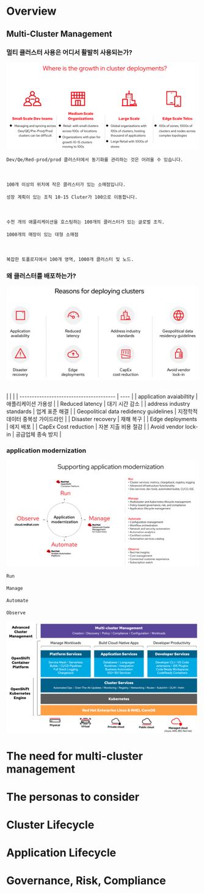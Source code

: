 # Overview 

## Multi-Cluster Management

### 멀티 클러스터 사용은 어디서 활발히 사용되는가? 

![](./images/mc-1.png)

```
Dev/Qe/Red-prod/prod 클러스터에서 동기화를 관리하는 것은 어려울 수 있습니다. 



100개 이상의 위치에 작은 클러스터가 있는 소매점입니다. 

성장 계획이 있는 조직 10-15 Cluter가 100으로 이동합니다. 



수천 개의 애플리케이션을 호스팅하는 100개의 클러스터가 있는 글로벌 조직. 

1000개의 매장이 있는 대형 소매점 



복잡한 토폴로지에서 100개 영역, 1000개 클러스터 및 노드.
```



### 왜 클러스터를 배포하는가?

![](./images/mc-2.png)

​       
|                |      |
| --------------------------------------- | ---- |
| application avaiabiltity                | 애플리케이션 가용성 |
| Reduced latency                         | 대기 시간 감소 |
| address industry standards              | 업계 표준 해결 |
| Geopolitical data redidency  guidelines | 지정학적 데이터 중복성 가이드라인 |
| Disaster recovery                       | 재해 복구 |
| Edge deployments                        | 에지 배포 |
| CapEx Cost reduction                    | 자본 지출 비용 절감 |
| Avoid vendor  lock-in                   | 공급업체 종속 방지 |



### application modernization 

![](./images/mc-3.png)

```
Run

Manage

Automate

Observe

```



![](./images/mc-4.png)





# The need for multi-cluster management



# The personas to consider



# Cluster Lifecycle



# Application Lifecycle



# Governance, Risk, Compliance
